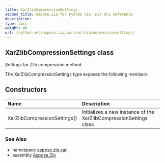 ```yaml
---
title: XarZlibCompressionSettings
second_title: Aspose.Zip for Python via .NET API Reference
description: 
type: docs
weight: 40
url: /python-net/aspose.zip.xar/xarzlibcompressionsettings/
---
```


## XarZlibCompressionSettings class

Settings for Zlib compression method.

The XarZlibCompressionSettings type exposes the following members:
## Constructors
| Name | Description |
| :- | :- |
|XarZlibCompressionSettings()|Initializes a new instance of the XarZlibCompressionSettings class|

### See Also

* namespace [aspose.zip.xar](/zip/python-net/aspose.zip.xar/)
* assembly [Aspose.Zip](/zip/python-net/)

